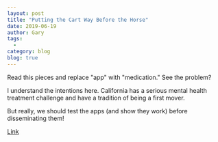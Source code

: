 ```yaml
---
layout: post
title: "Putting the Cart Way Before the Horse"
date: 2019-06-19
author: Gary
tags:
  - 
category: blog
blog: true
---
```


Read this pieces and replace "app" with "medication." See the problem?

I understand the intentions here. California has a serious mental health treatment challenge and have a tradition of being a first mover. 

But really, we should test the apps (and show they work) before disseminating them!

[Link](https://twitter.com/drgarybennett/status/1140930492885295105?s=12)